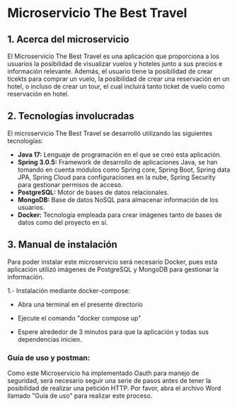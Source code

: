# Microservicio The Best Travel

## 1. Acerca del microservicio

El Microservicio The Best Travel es una aplicación que proporciona a los usuarios la posibilidad de visualizar vuelos y hoteles junto a sus precios e información relevante.
Además, el usuario tiene la posibilidad de crear ticekts para comprar un vuelo, la posibilidad de crear una reservación en un hotel, o incluso de crear un tour, el cual incluirá tanto ticket de vuelo como reservación en hotel.

## 2. Tecnologías involucradas

El microservicio The Best Travel se desarrolló utilizando las siguientes tecnologías:

- **Java 17:** Lenguaje de programación en el que se creó esta aplicación.
- **Spring 3.0.5:** Framework de desarrollo de aplicaciones Java, se han tomando en cuenta módulos como Spring core, Spring Boot, Spring data JPA, Spring Cloud para configuraciones en la nube, Spring Security para gestionar permisos de acceso.
- **PostgreSQL:** Motor de bases de datos relacionales.
- **MongoDB:** Base de datos NoSQL para almacenar información de los usuarios.
- **Docker:** Tecnología empleada para crear imágenes tanto de bases de datos como del proyecto en sí.

## 3. Manual de instalación

Para poder instalar este microservicio será necesario Docker, pues esta aplicación utilizó imágenes de PostgreSQL y MongoDB para gestionar la información.

1.- Instalación mediante docker-compose: 

- Abra una terminal en el presente directorio

- Ejecute el comando "docker compose up"

- Espere alrededor de 3 minutos para que la aplicación y todas sus dependencias inicien.

### Guía de uso y postman:

Como este Microservicio ha implementado Oauth para manejo de seguridad, será necesario seguir una serie de pasos antes de tener la posibilidad de realizar una petición HTTP. 
Por favor, abra el archivo Word llamado "Guía de uso" para realizar este proceso.

